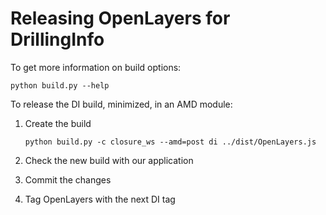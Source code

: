 Releasing OpenLayers for DrillingInfo
=====================================

To get more information on build options:  

```
python build.py --help
```

To release the DI build, minimized, in an AMD module:  

1. Create the build  

    ```
    python build.py -c closure_ws --amd=post di ../dist/OpenLayers.js
    ```

2. Check the new build with our application  

3. Commit the changes  

4. Tag OpenLayers with the next DI tag
